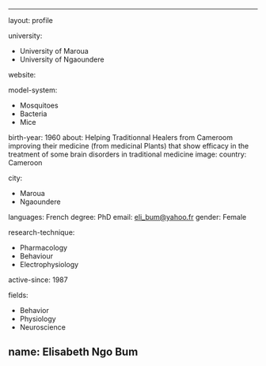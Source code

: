 
---
layout: profile

university: 
- University of Maroua
- University of Ngaoundere

website: 

model-system: 
- Mosquitoes
- Bacteria
- Mice

birth-year: 1960
about: Helping Traditionnal Healers from Cameroom improving their medicine (from medicinal Plants) that show efficacy in the treatment of some brain disorders in traditional medicine
image: 
country: Cameroon

city: 
- Maroua
- Ngaoundere

languages: French
degree: PhD
email: eli_bum@yahoo.fr
gender: Female

research-technique: 
- Pharmacology
- Behaviour
- Electrophysiology

active-since: 1987

fields: 
- Behavior
- Physiology
- Neuroscience

name: Elisabeth Ngo Bum
---